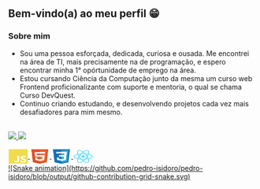 ## Bem-vindo(a) ao meu perfil 😁
### Sobre mim
- Sou uma pessoa esforçada, dedicada, curiosa e ousada. Me encontrei na área de TI, mais precisamente na de programação, e espero encontrar minha 1° opórtunidade de emprego na área.
- Estou cursando Ciência da Computação junto da mesma um curso web Frontend proficionalizante com suporte e mentoria, o qual se chama Curso DevQuest.
- Continuo criando estudando, e desenvolvendo projetos cada vez mais desafiadores para mim mesmo.
<br>
 <div>
  <a href="https://github.com/pedro-isidoro">
  <img height="180em" src="https://github-readme-stats.vercel.app/api?username=pedro-isidoro&show_icons=true&theme=tokyonight&include_all_commits=true&count_private=true"/>
  <img height="180em" src="https://github-readme-stats.vercel.app/api/top-langs/?username=devemdobro&layout=compact&langs_count=6&theme=tokyonight"/>
</div>
 
<div style="display: inline_block"><br>
  <img align="center" alt="Js" height="30" width="40" src="https://raw.githubusercontent.com/devicons/devicon/master/icons/javascript/javascript-plain.svg">
  <img align="center" alt="HTML" height="30" width="40" src="https://raw.githubusercontent.com/devicons/devicon/master/icons/html5/html5-original.svg">
  <img align="center" alt="CSS" height="30" width="40" src="https://raw.githubusercontent.com/devicons/devicon/master/icons/css3/css3-original.svg">
  <img align="center" alt="React" height="30" width="40" src="https://raw.githubusercontent.com/devicons/devicon/master/icons/react/react-original.svg">
</div>
<div> 
  ![Snake animation](https://github.com/pedro-isidoro/pedro-isidoro/blob/output/github-contribution-grid-snake.svg)
</div>
